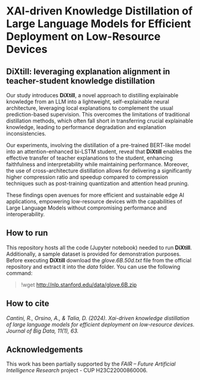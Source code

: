 # XAI-driven Knowledge Distillation of Large Language Models for Efficient Deployment on Low-Resource Devices

## DiXtill: leveraging explanation alignment in teacher-student knowledge distillation
Our study introduces **DiXtill**, a novel approach to distilling explainable knowledge from an LLM into a lightweight, self-explainable neural architecture, leveraging local explanations to complement the usual prediction-based supervision. This overcomes the limitations of traditional distillation methods, which often fall short in transferring crucial explainable knowledge, leading to performance degradation and explanation inconsistencies.

Our experiments, involving the distillation of a pre-trained BERT-like model into an attention-enhanced bi-LSTM student, reveal that **DiXtill** enables the effective transfer of teacher explanations to the student, enhancing faithfulness and interpretability while maintaining performance. Moreover, the use of cross-architecture distillation allows for delivering a significantly higher compression ratio and speedup compared to compression techniques such as post-training quantization and attention head pruning.

These findings open avenues for more efficient and sustainable edge AI applications, empowering low-resource devices with the capabilities of Large Language Models without compromising performance and interoperability.

## How to run
This repository hosts all the code (Jupyter notebook) needed to run **DiXtill**. Additionally, a sample dataset is provided for demonstration purposes.</br>
Before executing **DiXtill** download the *glove.6B.50d.txt* file from the official repository and extract it into the *data* folder. You can use the following command:
>!wget http://nlp.stanford.edu/data/glove.6B.zip


## How to cite
*Cantini, R., Orsino, A., & Talia, D. (2024). Xai-driven knowledge distillation of large language models for efficient deployment on low-resource devices. Journal of Big Data, 11(1), 63.*

## Acknowledgements
This work has been partially supported by the *FAIR – Future Artificial Intelligence Research* project - CUP H23C22000860006.
